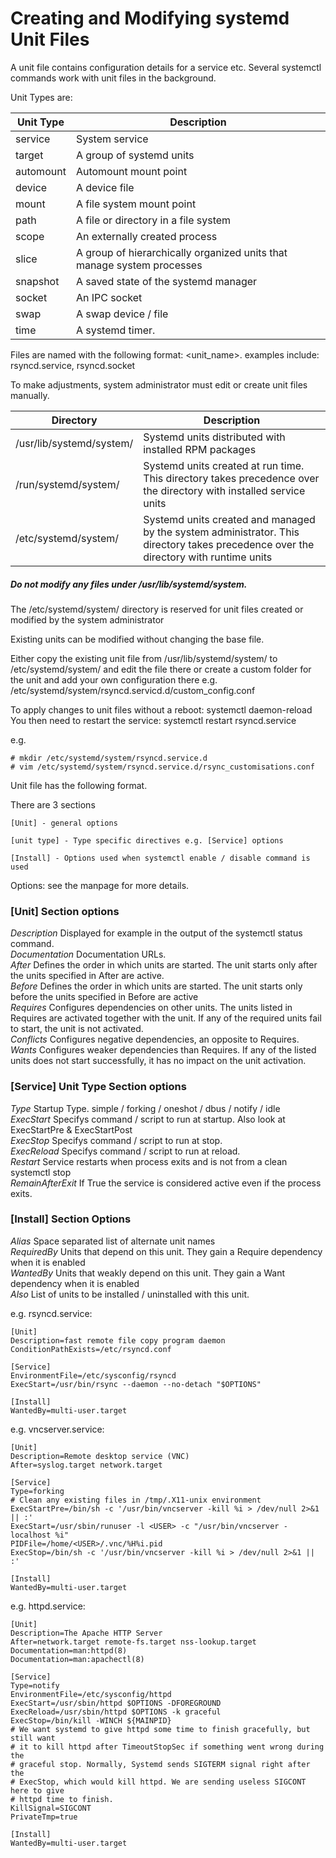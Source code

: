 # Creating and Modifying systemd Unit Files

A unit file contains configuration details for a service etc. 
Several systemctl commands work with unit files in the background. 

Unit Types are:

|Unit Type|Description|
|---------|-----------|
|service|System service|
|target|A group of systemd units|
|automount|Automount mount point|
|device|A device file|
|mount|A file system mount point|
|path|A file or directory in a file system|
|scope|An externally created process|
|slice|A group of hierarchically organized units that manage system processes|
|snapshot|A saved state of the systemd manager|
|socket|An IPC socket|
|swap|A swap device / file|
|time| A systemd timer.|


Files are named with the following format: <unit_name>.<type> 
examples include: rsyncd.service, rsyncd.socket

To make adjustments, system administrator must edit or create unit files manually. 


|Directory|Description|
|---------|-----------|
|/usr/lib/systemd/system/|Systemd units distributed with installed RPM packages|
|/run/systemd/system/|Systemd units created at run time. This directory takes precedence over the directory with installed service units|
|/etc/systemd/system/|Systemd units created and managed by the system administrator. This directory takes precedence over the directory with runtime units|

##### Do not modify any files under /usr/lib/systemd/system.

The /etc/systemd/system/ directory is reserved for unit files created or modified by the system administrator

Existing units can be modified without changing the base file.

Either copy the existing unit file from /usr/lib/systemd/system/ to /etc/systemd/system/ and edit the file there or create a custom folder for the unit and add your own configuration there e.g. /etc/systemd/system/rsyncd.servicd.d/custom_config.conf

To apply changes to unit files without a reboot: systemctl daemon-reload
You then need to restart the service: systemctl restart rsyncd.service

e.g.
~~~~
# mkdir /etc/systemd/system/rsyncd.service.d
# vim /etc/systemd/system/rsyncd.service.d/rsync_customisations.conf
~~~~


Unit file has the following format.

There are 3 sections

~~~~
[Unit] - general options

[unit type] - Type specific directives e.g. [Service] options

[Install] - Options used when systemctl enable / disable command is used
~~~~

Options: see the manpage for more details.


### [Unit] Section options

*Description* Displayed for example in the output of the systemctl status command.  
*Documentation* Documentation URLs.  
*After* Defines the order in which units are started. The unit starts only after the units specified in After are active.  
*Before* Defines the order in which units are started. The unit starts only before the units specified in Before are active  
*Requires* Configures dependencies on other units. The units listed in Requires are activated together with the unit. If any of the required units fail to start, the unit is not activated.  
*Conflicts* Configures negative dependencies, an opposite to Requires.  
*Wants* Configures weaker dependencies than Requires. If any of the listed units does not start successfully, it has no impact on the unit activation.  


### [Service] Unit Type Section options

*Type* Startup Type. simple / forking / oneshot / dbus / notify / idle  
*ExecStart* Specifys command / script to run at startup. Also look at ExecStartPre & ExecStartPost  
*ExecStop* Specifys command / script to run at stop.  
*ExecReload* Specifys command / script to run at reload.  
*Restart* Service restarts when process exits and is not from a clean systemctl stop  
*RemainAfterExit* If True the service is considered active even if the process exits.  


### [Install] Section Options

*Alias* Space separated list of alternate unit names  
*RequiredBy* Units that depend on this unit. They gain a Require dependency when it is enabled  
*WantedBy* Units that weakly depend on this unit. They gain a Want dependency when it is enabled  
*Also* List of units to be installed / uninstalled with this unit.  


e.g. rsyncd.service:

~~~~
[Unit]
Description=fast remote file copy program daemon
ConditionPathExists=/etc/rsyncd.conf

[Service]
EnvironmentFile=/etc/sysconfig/rsyncd
ExecStart=/usr/bin/rsync --daemon --no-detach "$OPTIONS"

[Install]
WantedBy=multi-user.target
~~~~

e.g. vncserver.service:

~~~~
[Unit]
Description=Remote desktop service (VNC)
After=syslog.target network.target

[Service]
Type=forking
# Clean any existing files in /tmp/.X11-unix environment
ExecStartPre=/bin/sh -c '/usr/bin/vncserver -kill %i > /dev/null 2>&1 || :'
ExecStart=/usr/sbin/runuser -l <USER> -c "/usr/bin/vncserver -localhost %i"
PIDFile=/home/<USER>/.vnc/%H%i.pid
ExecStop=/bin/sh -c '/usr/bin/vncserver -kill %i > /dev/null 2>&1 || :'

[Install]
WantedBy=multi-user.target
~~~~


e.g. httpd.service:

~~~~
[Unit]
Description=The Apache HTTP Server
After=network.target remote-fs.target nss-lookup.target
Documentation=man:httpd(8)
Documentation=man:apachectl(8)

[Service]
Type=notify
EnvironmentFile=/etc/sysconfig/httpd
ExecStart=/usr/sbin/httpd $OPTIONS -DFOREGROUND
ExecReload=/usr/sbin/httpd $OPTIONS -k graceful
ExecStop=/bin/kill -WINCH ${MAINPID}
# We want systemd to give httpd some time to finish gracefully, but still want
# it to kill httpd after TimeoutStopSec if something went wrong during the
# graceful stop. Normally, Systemd sends SIGTERM signal right after the
# ExecStop, which would kill httpd. We are sending useless SIGCONT here to give
# httpd time to finish.
KillSignal=SIGCONT
PrivateTmp=true

[Install]
WantedBy=multi-user.target
~~~~
